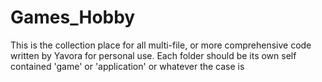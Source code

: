 # Games_Hobby

This is the collection place for all multi-file, or more comprehensive code written by Yavora for personal use.
Each folder should be its own self contained 'game' or 'application' or whatever the case is
